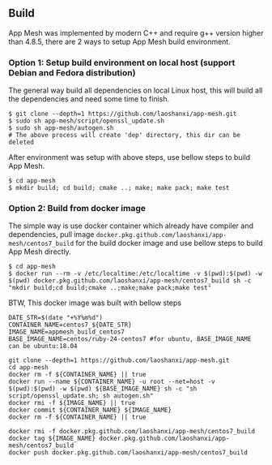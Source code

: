 ## Build

App Mesh was implemented by modern C++ and require g++ version higher than 4.8.5, there are 2 ways to setup App Mesh build environment.

### Option 1: Setup build environment on local host (support Debian and Fedora distribution)
The general way build all dependencies on local Linux host, this will build all the dependencies and need some time to finish.
```shell
$ git clone --depth=1 https://github.com/laoshanxi/app-mesh.git
$ sudo sh app-mesh/script/openssl_update.sh
$ sudo sh app-mesh/autogen.sh
# The above process will create 'dep' directory, this dir can be deleted
```

After environment was setup with above steps, use bellow steps to build App Mesh.
```shell
$ cd app-mesh
$ mkdir build; cd build; cmake ..; make; make pack; make test
```

### Option 2: Build from docker image
The simple way is use docker container which already have compiler and dependencies, pull image `docker.pkg.github.com/laoshanxi/app-mesh/centos7_build` for the build docker image and use bellow steps to build App Mesh directly.
```shell
$ cd app-mesh
$ docker run --rm -v /etc/localtime:/etc/localtime -v $(pwd):$(pwd) -w $(pwd) docker.pkg.github.com/laoshanxi/app-mesh/centos7_build sh -c "mkdir build;cd build;cmake ..;make;make pack;make test"
```

BTW, This docker image was built with bellow steps
```shell
DATE_STR=$(date "+%Y%m%d")
CONTAINER_NAME=centos7_${DATE_STR}
IMAGE_NAME=appmesh_build_centos7
BASE_IMAGE_NAME=centos/ruby-24-centos7 #for ubuntu, BASE_IMAGE_NAME can be ubuntu:18.04

git clone --depth=1 https://github.com/laoshanxi/app-mesh.git
cd app-mesh
docker rm -f ${CONTAINER_NAME} || true
docker run --name ${CONTAINER_NAME} -u root --net=host -v $(pwd):$(pwd) -w $(pwd) ${BASE_IMAGE_NAME} sh -c "sh script/openssl_update.sh; sh autogen.sh"
docker rmi -f ${IMAGE_NAME} || true
docker commit ${CONTAINER_NAME} ${IMAGE_NAME}
docker rm -f ${CONTAINER_NAME} || true

docker rmi -f docker.pkg.github.com/laoshanxi/app-mesh/centos7_build
docker tag ${IMAGE_NAME} docker.pkg.github.com/laoshanxi/app-mesh/centos7_build
docker push docker.pkg.github.com/laoshanxi/app-mesh/centos7_build
```
